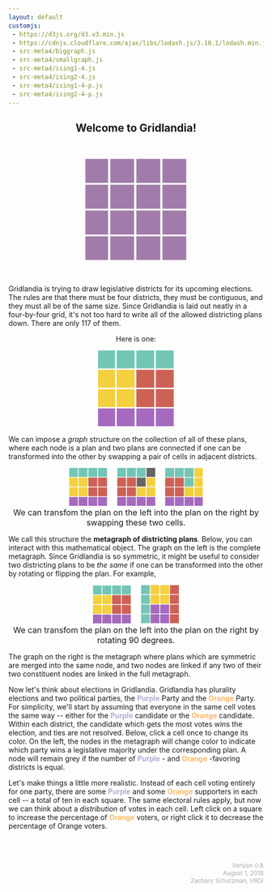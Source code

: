 ```yaml
---
layout: default
customjs:
 - https://d3js.org/d3.v3.min.js
 - https://cdnjs.cloudflare.com/ajax/libs/lodash.js/3.10.1/lodash.min.js
 - src-meta4/biggraph.js
 - src-meta4/smallgraph.js
 - src-meta4/ising1-4.js
 - src-meta4/ising2-4.js
 - src-meta4/ising1-4-p.js
 - src-meta4/ising2-4-p.js
---
```




<!---
<p style="float:left; width:150px">Here are two:</p> <center> <p style="margin:0;padding:0;font-size:20px;letter-spacing:-4px;line-height:14px;width:100px;float:left;justify:center;">
<span style="color:#73C6B6">&#9724;</span> <span style="color:#F4D03F">&#9724;</span> <span style="color:#CD6155">&#9724;</span> <span style="color:#CD6155">&#9724;</span><br/> <span style="color:#73C6B6">&#9724;</span> <span style="color:#F4D03F">&#9724;</span> <span style="color:#CD6155">&#9724;</span> <span style="color:#CD6155">&#9724;</span><br/> <span style="color:#73C6B6">&#9724;</span> <span style="color:#F4D03F">&#9724;</span> <span style="color:#A569BD">&#9724;</span> <span style="color:#A569BD">&#9724;</span><br/> <span style="color:#73C6B6">&#9724;</span> <span style="color:#F4D03F">&#9724;</span> <span style="color:#A569BD">&#9724;</span> <span style="color:#A569BD">&#9724;</span></p><p style="margin:0;padding:0;font-size:20px;letter-spacing:-4px;line-height:14px;width:100px;float:left;">
<span style="color:#73C6B6">&#9724;</span> <span style="color:#73C6B6">&#9724;</span> <span style="color:#73C6B6">&#9724;</span> <span style="color:#73C6B6">&#9724;</span><br/> <span style="color:#F4D03F">&#9724;</span> <span style="color:#F4D03F">&#9724;</span> <span style="color:#F4D03F">&#9724;</span> <span style="color:#CD6155">&#9724;</span><br/> <span style="color:#A569BD">&#9724;</span> <span style="color:#F4D03F">&#9724;</span> <span style="color:#CD6155">&#9724;</span> <span style="color:#CD6155">&#9724;</span><br/> <span style="color:#A569BD">&#9724;</span> <span style="color:#A569BD">&#9724;</span> <span style="color:#A569BD">&#9724;</span> <span style="color:#CD6155">&#9724;</span></p>
</center>
<br />

-->
<center>
<h2> Welcome to Gridlandia!</h2>
<br/>

<p align="center">
  <img width="200"  src="imgs/blankgrid.png?raw=true"> <br />

</p>


</center>
<br/>


Gridlandia is trying to draw legislative districts for its upcoming elections.  The rules are that there must be four districts, they must be contiguous, and they must all be of the same size.  Since Gridlandia is laid out neatly in a four-by-four grid, it's not too hard to write all of the allowed districting plans down.  There are only 117 of them.  
<center>
Here is one:
<p align="center">
  <img width="150"  src="imgs/fillgrid.png?raw=true"> <br />
</p>

</center>

We can impose a *graph* structure on the collection of all of these plans, where each node is a plan and two plans are connected if one can be transformed into the other by swapping a pair of cells in adjacent districts.

<p style="text-align:center;"> <img width="75"  src="imgs/fillgrid.png?raw=true">&nbsp; &nbsp;&nbsp;&nbsp;<img width="75"  src="imgs/showswapgrid.png?raw=true"> &nbsp;&nbsp;&nbsp;&nbsp;<img width="75"  src="imgs/swapgrid.png?raw=true"> <br/>
	<font size="3"> We can transfom the plan on the left into the plan on the right by swapping these two cells. </font>

</p>

We call this structure the **metagraph of districting plans**.  Below, you can interact with this mathematical object.  The graph on the left is the complete metagraph.  Since Gridlandia is so symmetric, it might be useful to consider two districting plans to be *the same* if one can be transformed into the other by rotating or flipping the plan.  For example, 


<p style="text-align:center"> <img width="75"  src="imgs/fillgrid.png?raw=true">&nbsp;&nbsp;&nbsp;&nbsp; <img width="75"  src="imgs/rotgrid.png?raw=true"><br/>
	<font size="3"> We can transfom the plan on the left into the plan on the right by rotating 90 degrees. </font>

</p>


The graph on the right is the metagraph where plans which are symmetric are merged into the same node, and two nodes are linked if any two of their two constituent nodes are linked in the full metagraph.


<div id="chart1" style="width:100% text-align:left"></div>

Now let's think about elections in Gridlandia.  Gridlandia has plurality elections and two political parties, the <span style="color:#b2abd2"> **Purple** </span> Party and the <span style="color:#fdb863"> **Orange** </span>
 Party.  For simplicity, we'll start by assuming that everyone in the same cell votes the same way -- either for the <span style="color:#b2abd2"> **Purple** </span> candidate or the <span style="color:#fdb863"> **Orange** </span>
 candidate.  Within each district, the candidate which gets the most votes wins the election, and ties are not resolved.  Below, click a cell once to change its color.  On the left, the nodes in the metagraph will change color to indicate which party wins a legislative majority under the corresponding plan.  A node will remain grey if the number of <span style="color:#b2abd2"> **Purple** </span>- and <span style="color:#fdb863"> **Orange** </span>
-favoring districts is equal.


<div id="chart2" style="width:100% text-align:left"></div>


Let's make things a little more realistic.  Instead of each cell voting entirely for one party, there are some <span style="color:#b2abd2"> **Purple** </span> and some <span style="color:#fdb863"> **Orange** </span>
 supporters in each cell -- a total of ten in each square.  The same electoral rules apply, but now we can think about a *distribution* of votes in each cell.  Left click on a square to increase the percentage of <span style="color:#fdb863"> **Orange** </span>
 voters, or right click it to decrease the percentage of Orange voters.  


<div id="chart3" style="width:100% text-align:left"></div>

<br/><br/>

<div style="text-align:right; color:#aaaaaa;line-height:14px"><small>
Version 0.8 <br/>
August 1, 2018 <br/>
Zachary Schutzman, VRDI</small>
</div>
